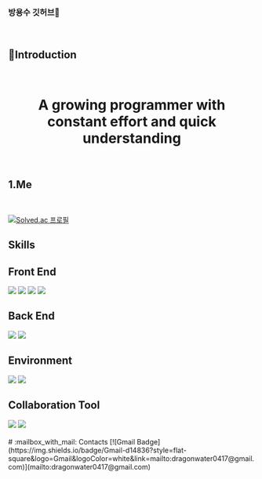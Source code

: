 ###  방용수 깃허브👋
 <br>
 <h2>🐉Introduction</h2>
  <br>
 <div align= center>
<h1>A growing programmer with constant effort and quick understanding</h1>
 </div>
 <br>
 <h2>1.Me</h2>
 
 
<br>

[![Solved.ac
프로필](http://mazassumnida.wtf/api/v2/generate_badge?boj=bbang9630)](https://solved.ac/bbang9630)


 <h2>Skills</h2>

<div align=left> 
  <h2>Front End</h2>
  <img src="https://img.shields.io/badge/html5-E34F26?style=for-the-badge&logo=html5&logoColor=white"> 
  <img src="https://img.shields.io/badge/css-1572B6?style=for-the-badge&logo=css3&logoColor=white"> 
  <img src="https://img.shields.io/badge/javascript-F7DF1E?style=for-the-badge&logo=javascript&logoColor=black"> 
  <img src="https://img.shields.io/badge/jquery-0769AD?style=for-the-badge&logo=jquery&logoColor=white">
  <br>
<h2>Back End</h2>
  <img src="https://img.shields.io/badge/spring-6DB33F?style=for-the-badge&logo=spring&logoColor=white"> 
   <img src="https://img.shields.io/badge/postgreSQL-4169E1?style=for-the-badge&logo=postgresql&logoColor=white">
  <h2>Environment</h2>
  <img src="https://img.shields.io/badge/amazonaws-232F3E?style=for-the-badge&logo=amazonaws&logoColor=white"> 
  <img src="https://img.shields.io/badge/apache tomcat-F8DC75?style=for-the-badge&logo=apachetomcat&logoColor=white">
  <br>
  <h2>Collaboration Tool</h2>
  <img src="https://img.shields.io/badge/github-181717?style=for-the-badge&logo=github&logoColor=white">
  <img src="https://img.shields.io/badge/git-F05032?style=for-the-badge&logo=git&logoColor=white">
  <br>
</div>
<br>
# :mailbox_with_mail: Contacts
[![Gmail Badge](https://img.shields.io/badge/Gmail-d14836?style=flat-square&logo=Gmail&logoColor=white&link=mailto:dragonwater0417@gmail.com)](mailto:dragonwater0417@gmail.com)

<!--
**BangYongSu/BangYongSu** is a ✨ _special_ ✨ repository because its `README.md` (this file) appears on your GitHub profile.

Here are some ideas to get you started:

- 🔭 I’m currently working on ...
- 🌱 I’m currently learning ...
- 👯 I’m looking to collaborate on ...
- 🤔 I’m looking for help with ...
- 💬 Ask me about ...
- 📫 How to reach me: ...
- 😄 Pronouns: ...
- ⚡ Fun fact: ...
-->
